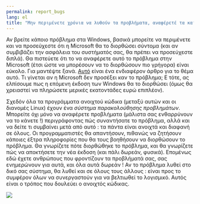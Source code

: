 ```yaml
---
permalink: report_bugs
lang: el
title: "Μην περιμένετε χρόνια να λυθούν τα προβλήματα, αναφέρετέ τα και παρακολουθήστε τα."
---
```


Αν βρείτε κάποιο πρόβλημα στα  Windows, βασικά μπορείτε να περιμένετε και να 
προσεύχεστε ότι η Microsoft θα το διορθώσει σύντομα (και αν συμβιβάζει την ασφάλεια
του συστήματός σας, θα πρέπει να προσεύχεστε διπλά). Θα πιστεύετε ότι το να αναφέρετε
αυτό το πρόβλημα στην Microsoft (έτσι ώστε να μπορέσουν να το διορθώσουν πιο γρήγορα)
είναι εύκολο. Για μαντέψτε ξανά. <a 
href="http://www.oreillynet.com/mac/blog/2002/06/mission_impossible_submitting.html">Αυτό</a> 
είναι ένα ενδιαφέρον άρθρο για το θέμα αυτό. Τι γίνεται αν η Microsoft δεν προσέξει 
καν το πρόβλημα; Ε τότε, ας ελπίσουμε πως η επόμενη έκδοση των Windows θα το διορθώσει 
(όμως θα χρειαστεί να πληρώσετε μερικές εκατοντάδες ευρώ επιπλέον).

Σχεδόν όλα τα προγράμματα ανοιχτού κώδικα (μεταξύ αυτών και οι διανομές Linux) έχουν
ένα <i>σύστημα παρακολούθησης προβλημάτων</i>. Μπορείτε όχι μόνο να αναφέρετε προβλήματα
(μάλιστα σας ενθαρρύνουν να το κάνετε !) περιγράφοντας πώς συναντήσατε το πρόβλημα,
αλλά και να δείτε τι συμβαίνει μετά από αυτό : τα πάντα είναι ανοιχτά και διαφανή σε όλους.
Οι προγραμματιστές θα απαντήσουν, πιθανώς να ζητήσουν κάποιες έξτρα πληροφορίες που
θα τους βοηθήσουν να διορθώσουν το πρόβλημα. Θα γνωρίζετε πότε διορθώθηκε το πρόβλημα,
και θα γνωρίζετε πώς να αποκτήσετε την νέα έκδοση (και πάλι δωρεάν, φυσικά). 
Επομένως εδώ έχετε ανθρώπους που φροντίζουν τα προβλήματά σας, σας ενημερώνουν για αυτά,
και όλα αυτά δωρεάν ! Αν το πρόβλημα λυθεί στο δικό σας σύστημα, θα λυθεί και σε όλους 
τους άλλους : είναι προς το συμφέρον όλων να συνεργαστούν για να βελτιωθεί το λογισμικό.
Αυτός είναι ο τρόπος που δουλεύει ο ανοιχτός κώδικας.

<img src="Images/report_bugs_thumb.png" />




